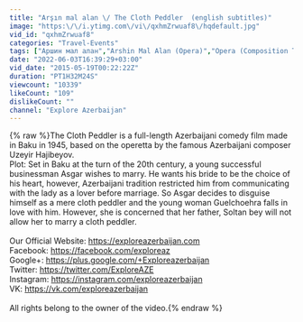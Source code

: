 ```yaml
---
title: "Arşın mal alan \/ The Cloth Peddler  (english subtitles)"
image: "https:\/\/i.ytimg.com\/vi\/qxhmZrwuaf8\/hqdefault.jpg"
vid_id: "qxhmZrwuaf8"
categories: "Travel-Events"
tags: ["Аршин мал алан","Arshin Mal Alan (Opera)","Opera (Composition Type)"]
date: "2022-06-03T16:39:29+03:00"
vid_date: "2015-05-19T00:22:22Z"
duration: "PT1H32M24S"
viewcount: "10339"
likeCount: "109"
dislikeCount: ""
channel: "Explore Azerbaijan"
---
```

{% raw %}The Cloth Peddler is a full-length Azerbaijani comedy film made in Baku in 1945, based on the operetta by the famous Azerbaijani composer Uzeyir Hajibeyov.<br />Plot: Set in Baku at the turn of the 20th century, a young successful businessman Asgar wishes to marry. He wants his bride to be the choice of his heart, however, Azerbaijani tradition restricted him from communicating with the lady as a lover before marriage. So Asgar decides to disguise himself as a mere cloth peddler and the young woman Guelchoehra falls in love with him. However, she is concerned that her father, Soltan bey will not allow her to marry a cloth peddler. <br /><br />Our Official Website: <a rel="nofollow" target="blank" href="https://exploreazerbaijan.com">https://exploreazerbaijan.com</a><br />Facebook: <a rel="nofollow" target="blank" href="https://facebook.com/exploreaz">https://facebook.com/exploreaz</a><br />Google+: <a rel="nofollow" target="blank" href="https://plus.google.com/+Exploreazerbaijan">https://plus.google.com/+Exploreazerbaijan</a><br />Twitter: <a rel="nofollow" target="blank" href="https://twitter.com/ExploreAZE">https://twitter.com/ExploreAZE</a><br />Instagram: <a rel="nofollow" target="blank" href="https://instagram.com/exploreazerbaijan">https://instagram.com/exploreazerbaijan</a><br />VK: <a rel="nofollow" target="blank" href="https://vk.com/exploreazerbaijan">https://vk.com/exploreazerbaijan</a><br /><br />All rights belong to the owner of the video.{% endraw %}

